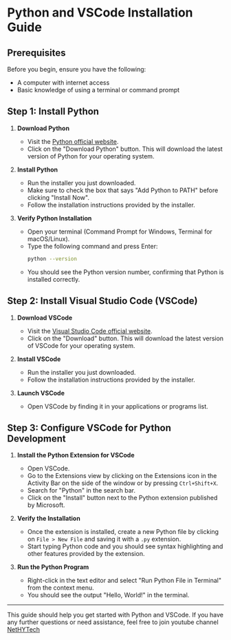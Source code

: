 # Python and VSCode Installation Guide

## Prerequisites

Before you begin, ensure you have the following:
- A computer with internet access
- Basic knowledge of using a terminal or command prompt

## Step 1: Install Python

1. **Download Python**
   - Visit the [Python official website](https://www.python.org/downloads/).
   - Click on the "Download Python" button. This will download the latest version of Python for your operating system.

2. **Install Python**
   - Run the installer you just downloaded.
   - Make sure to check the box that says "Add Python to PATH" before clicking "Install Now".
   - Follow the installation instructions provided by the installer.

3. **Verify Python Installation**
   - Open your terminal (Command Prompt for Windows, Terminal for macOS/Linux).
   - Type the following command and press Enter:
     ```sh
     python --version
     ```
   - You should see the Python version number, confirming that Python is installed correctly.

## Step 2: Install Visual Studio Code (VSCode)

1. **Download VSCode**
   - Visit the [Visual Studio Code official website](https://code.visualstudio.com/).
   - Click on the "Download" button. This will download the latest version of VSCode for your operating system.

2. **Install VSCode**
   - Run the installer you just downloaded.
   - Follow the installation instructions provided by the installer.

3. **Launch VSCode**
   - Open VSCode by finding it in your applications or programs list.

## Step 3: Configure VSCode for Python Development

1. **Install the Python Extension for VSCode**
   - Open VSCode.
   - Go to the Extensions view by clicking on the Extensions icon in the Activity Bar on the side of the window or by pressing `Ctrl+Shift+X`.
   - Search for "Python" in the search bar.
   - Click on the "Install" button next to the Python extension published by Microsoft.

2. **Verify the Installation**
   - Once the extension is installed, create a new Python file by clicking on `File > New File` and saving it with a `.py` extension.
   - Start typing Python code and you should see syntax highlighting and other features provided by the extension.


3. **Run the Python Program**
   - Right-click in the text editor and select "Run Python File in Terminal" from the context menu.
   - You should see the output "Hello, World!" in the terminal.

---

This guide should help you get started with Python and VSCode. If you have any further questions or need assistance, feel free to join youtube channel [NetHYTech](https://www.youtube.com/channel/UC7YDMgu0dMRZotLMuB3oEcQ)
